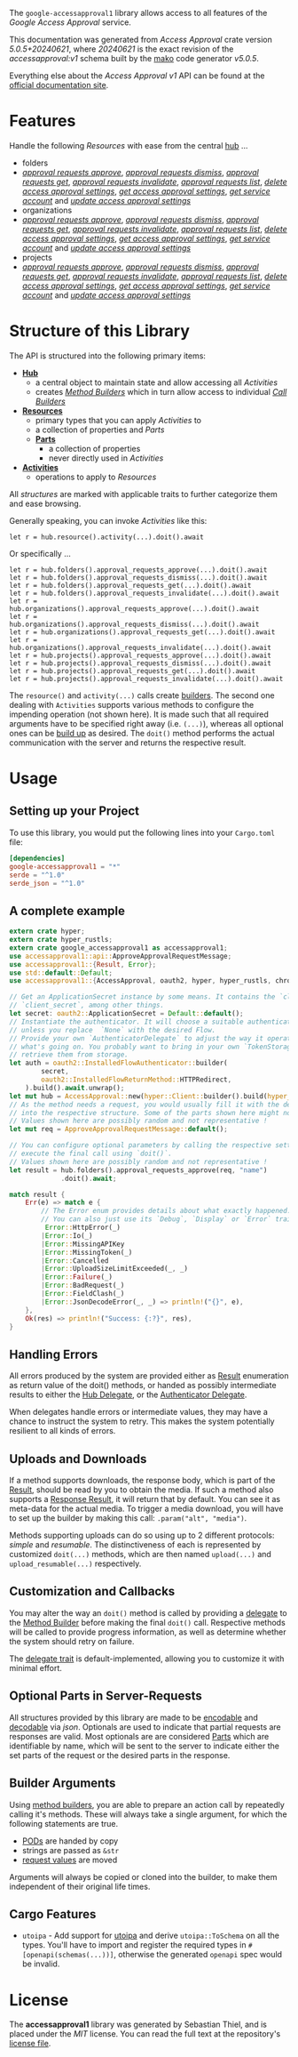 <!---
DO NOT EDIT !
This file was generated automatically from 'src/generator/templates/api/README.md.mako'
DO NOT EDIT !
-->
The `google-accessapproval1` library allows access to all features of the *Google Access Approval* service.

This documentation was generated from *Access Approval* crate version *5.0.5+20240621*, where *20240621* is the exact revision of the *accessapproval:v1* schema built by the [mako](http://www.makotemplates.org/) code generator *v5.0.5*.

Everything else about the *Access Approval* *v1* API can be found at the
[official documentation site](https://cloud.google.com/assured-workloads/access-approval/docs).
# Features

Handle the following *Resources* with ease from the central [hub](https://docs.rs/google-accessapproval1/5.0.5+20240621/google_accessapproval1/AccessApproval) ... 

* folders
 * [*approval requests approve*](https://docs.rs/google-accessapproval1/5.0.5+20240621/google_accessapproval1/api::FolderApprovalRequestApproveCall), [*approval requests dismiss*](https://docs.rs/google-accessapproval1/5.0.5+20240621/google_accessapproval1/api::FolderApprovalRequestDismisCall), [*approval requests get*](https://docs.rs/google-accessapproval1/5.0.5+20240621/google_accessapproval1/api::FolderApprovalRequestGetCall), [*approval requests invalidate*](https://docs.rs/google-accessapproval1/5.0.5+20240621/google_accessapproval1/api::FolderApprovalRequestInvalidateCall), [*approval requests list*](https://docs.rs/google-accessapproval1/5.0.5+20240621/google_accessapproval1/api::FolderApprovalRequestListCall), [*delete access approval settings*](https://docs.rs/google-accessapproval1/5.0.5+20240621/google_accessapproval1/api::FolderDeleteAccessApprovalSettingCall), [*get access approval settings*](https://docs.rs/google-accessapproval1/5.0.5+20240621/google_accessapproval1/api::FolderGetAccessApprovalSettingCall), [*get service account*](https://docs.rs/google-accessapproval1/5.0.5+20240621/google_accessapproval1/api::FolderGetServiceAccountCall) and [*update access approval settings*](https://docs.rs/google-accessapproval1/5.0.5+20240621/google_accessapproval1/api::FolderUpdateAccessApprovalSettingCall)
* organizations
 * [*approval requests approve*](https://docs.rs/google-accessapproval1/5.0.5+20240621/google_accessapproval1/api::OrganizationApprovalRequestApproveCall), [*approval requests dismiss*](https://docs.rs/google-accessapproval1/5.0.5+20240621/google_accessapproval1/api::OrganizationApprovalRequestDismisCall), [*approval requests get*](https://docs.rs/google-accessapproval1/5.0.5+20240621/google_accessapproval1/api::OrganizationApprovalRequestGetCall), [*approval requests invalidate*](https://docs.rs/google-accessapproval1/5.0.5+20240621/google_accessapproval1/api::OrganizationApprovalRequestInvalidateCall), [*approval requests list*](https://docs.rs/google-accessapproval1/5.0.5+20240621/google_accessapproval1/api::OrganizationApprovalRequestListCall), [*delete access approval settings*](https://docs.rs/google-accessapproval1/5.0.5+20240621/google_accessapproval1/api::OrganizationDeleteAccessApprovalSettingCall), [*get access approval settings*](https://docs.rs/google-accessapproval1/5.0.5+20240621/google_accessapproval1/api::OrganizationGetAccessApprovalSettingCall), [*get service account*](https://docs.rs/google-accessapproval1/5.0.5+20240621/google_accessapproval1/api::OrganizationGetServiceAccountCall) and [*update access approval settings*](https://docs.rs/google-accessapproval1/5.0.5+20240621/google_accessapproval1/api::OrganizationUpdateAccessApprovalSettingCall)
* projects
 * [*approval requests approve*](https://docs.rs/google-accessapproval1/5.0.5+20240621/google_accessapproval1/api::ProjectApprovalRequestApproveCall), [*approval requests dismiss*](https://docs.rs/google-accessapproval1/5.0.5+20240621/google_accessapproval1/api::ProjectApprovalRequestDismisCall), [*approval requests get*](https://docs.rs/google-accessapproval1/5.0.5+20240621/google_accessapproval1/api::ProjectApprovalRequestGetCall), [*approval requests invalidate*](https://docs.rs/google-accessapproval1/5.0.5+20240621/google_accessapproval1/api::ProjectApprovalRequestInvalidateCall), [*approval requests list*](https://docs.rs/google-accessapproval1/5.0.5+20240621/google_accessapproval1/api::ProjectApprovalRequestListCall), [*delete access approval settings*](https://docs.rs/google-accessapproval1/5.0.5+20240621/google_accessapproval1/api::ProjectDeleteAccessApprovalSettingCall), [*get access approval settings*](https://docs.rs/google-accessapproval1/5.0.5+20240621/google_accessapproval1/api::ProjectGetAccessApprovalSettingCall), [*get service account*](https://docs.rs/google-accessapproval1/5.0.5+20240621/google_accessapproval1/api::ProjectGetServiceAccountCall) and [*update access approval settings*](https://docs.rs/google-accessapproval1/5.0.5+20240621/google_accessapproval1/api::ProjectUpdateAccessApprovalSettingCall)




# Structure of this Library

The API is structured into the following primary items:

* **[Hub](https://docs.rs/google-accessapproval1/5.0.5+20240621/google_accessapproval1/AccessApproval)**
    * a central object to maintain state and allow accessing all *Activities*
    * creates [*Method Builders*](https://docs.rs/google-accessapproval1/5.0.5+20240621/google_accessapproval1/client::MethodsBuilder) which in turn
      allow access to individual [*Call Builders*](https://docs.rs/google-accessapproval1/5.0.5+20240621/google_accessapproval1/client::CallBuilder)
* **[Resources](https://docs.rs/google-accessapproval1/5.0.5+20240621/google_accessapproval1/client::Resource)**
    * primary types that you can apply *Activities* to
    * a collection of properties and *Parts*
    * **[Parts](https://docs.rs/google-accessapproval1/5.0.5+20240621/google_accessapproval1/client::Part)**
        * a collection of properties
        * never directly used in *Activities*
* **[Activities](https://docs.rs/google-accessapproval1/5.0.5+20240621/google_accessapproval1/client::CallBuilder)**
    * operations to apply to *Resources*

All *structures* are marked with applicable traits to further categorize them and ease browsing.

Generally speaking, you can invoke *Activities* like this:

```Rust,ignore
let r = hub.resource().activity(...).doit().await
```

Or specifically ...

```ignore
let r = hub.folders().approval_requests_approve(...).doit().await
let r = hub.folders().approval_requests_dismiss(...).doit().await
let r = hub.folders().approval_requests_get(...).doit().await
let r = hub.folders().approval_requests_invalidate(...).doit().await
let r = hub.organizations().approval_requests_approve(...).doit().await
let r = hub.organizations().approval_requests_dismiss(...).doit().await
let r = hub.organizations().approval_requests_get(...).doit().await
let r = hub.organizations().approval_requests_invalidate(...).doit().await
let r = hub.projects().approval_requests_approve(...).doit().await
let r = hub.projects().approval_requests_dismiss(...).doit().await
let r = hub.projects().approval_requests_get(...).doit().await
let r = hub.projects().approval_requests_invalidate(...).doit().await
```

The `resource()` and `activity(...)` calls create [builders][builder-pattern]. The second one dealing with `Activities` 
supports various methods to configure the impending operation (not shown here). It is made such that all required arguments have to be 
specified right away (i.e. `(...)`), whereas all optional ones can be [build up][builder-pattern] as desired.
The `doit()` method performs the actual communication with the server and returns the respective result.

# Usage

## Setting up your Project

To use this library, you would put the following lines into your `Cargo.toml` file:

```toml
[dependencies]
google-accessapproval1 = "*"
serde = "^1.0"
serde_json = "^1.0"
```

## A complete example

```Rust
extern crate hyper;
extern crate hyper_rustls;
extern crate google_accessapproval1 as accessapproval1;
use accessapproval1::api::ApproveApprovalRequestMessage;
use accessapproval1::{Result, Error};
use std::default::Default;
use accessapproval1::{AccessApproval, oauth2, hyper, hyper_rustls, chrono, FieldMask};

// Get an ApplicationSecret instance by some means. It contains the `client_id` and 
// `client_secret`, among other things.
let secret: oauth2::ApplicationSecret = Default::default();
// Instantiate the authenticator. It will choose a suitable authentication flow for you, 
// unless you replace  `None` with the desired Flow.
// Provide your own `AuthenticatorDelegate` to adjust the way it operates and get feedback about 
// what's going on. You probably want to bring in your own `TokenStorage` to persist tokens and
// retrieve them from storage.
let auth = oauth2::InstalledFlowAuthenticator::builder(
        secret,
        oauth2::InstalledFlowReturnMethod::HTTPRedirect,
    ).build().await.unwrap();
let mut hub = AccessApproval::new(hyper::Client::builder().build(hyper_rustls::HttpsConnectorBuilder::new().with_native_roots().unwrap().https_or_http().enable_http1().build()), auth);
// As the method needs a request, you would usually fill it with the desired information
// into the respective structure. Some of the parts shown here might not be applicable !
// Values shown here are possibly random and not representative !
let mut req = ApproveApprovalRequestMessage::default();

// You can configure optional parameters by calling the respective setters at will, and
// execute the final call using `doit()`.
// Values shown here are possibly random and not representative !
let result = hub.folders().approval_requests_approve(req, "name")
             .doit().await;

match result {
    Err(e) => match e {
        // The Error enum provides details about what exactly happened.
        // You can also just use its `Debug`, `Display` or `Error` traits
         Error::HttpError(_)
        |Error::Io(_)
        |Error::MissingAPIKey
        |Error::MissingToken(_)
        |Error::Cancelled
        |Error::UploadSizeLimitExceeded(_, _)
        |Error::Failure(_)
        |Error::BadRequest(_)
        |Error::FieldClash(_)
        |Error::JsonDecodeError(_, _) => println!("{}", e),
    },
    Ok(res) => println!("Success: {:?}", res),
}

```
## Handling Errors

All errors produced by the system are provided either as [Result](https://docs.rs/google-accessapproval1/5.0.5+20240621/google_accessapproval1/client::Result) enumeration as return value of
the doit() methods, or handed as possibly intermediate results to either the 
[Hub Delegate](https://docs.rs/google-accessapproval1/5.0.5+20240621/google_accessapproval1/client::Delegate), or the [Authenticator Delegate](https://docs.rs/yup-oauth2/*/yup_oauth2/trait.AuthenticatorDelegate.html).

When delegates handle errors or intermediate values, they may have a chance to instruct the system to retry. This 
makes the system potentially resilient to all kinds of errors.

## Uploads and Downloads
If a method supports downloads, the response body, which is part of the [Result](https://docs.rs/google-accessapproval1/5.0.5+20240621/google_accessapproval1/client::Result), should be
read by you to obtain the media.
If such a method also supports a [Response Result](https://docs.rs/google-accessapproval1/5.0.5+20240621/google_accessapproval1/client::ResponseResult), it will return that by default.
You can see it as meta-data for the actual media. To trigger a media download, you will have to set up the builder by making
this call: `.param("alt", "media")`.

Methods supporting uploads can do so using up to 2 different protocols: 
*simple* and *resumable*. The distinctiveness of each is represented by customized 
`doit(...)` methods, which are then named `upload(...)` and `upload_resumable(...)` respectively.

## Customization and Callbacks

You may alter the way an `doit()` method is called by providing a [delegate](https://docs.rs/google-accessapproval1/5.0.5+20240621/google_accessapproval1/client::Delegate) to the 
[Method Builder](https://docs.rs/google-accessapproval1/5.0.5+20240621/google_accessapproval1/client::CallBuilder) before making the final `doit()` call. 
Respective methods will be called to provide progress information, as well as determine whether the system should 
retry on failure.

The [delegate trait](https://docs.rs/google-accessapproval1/5.0.5+20240621/google_accessapproval1/client::Delegate) is default-implemented, allowing you to customize it with minimal effort.

## Optional Parts in Server-Requests

All structures provided by this library are made to be [encodable](https://docs.rs/google-accessapproval1/5.0.5+20240621/google_accessapproval1/client::RequestValue) and 
[decodable](https://docs.rs/google-accessapproval1/5.0.5+20240621/google_accessapproval1/client::ResponseResult) via *json*. Optionals are used to indicate that partial requests are responses 
are valid.
Most optionals are are considered [Parts](https://docs.rs/google-accessapproval1/5.0.5+20240621/google_accessapproval1/client::Part) which are identifiable by name, which will be sent to 
the server to indicate either the set parts of the request or the desired parts in the response.

## Builder Arguments

Using [method builders](https://docs.rs/google-accessapproval1/5.0.5+20240621/google_accessapproval1/client::CallBuilder), you are able to prepare an action call by repeatedly calling it's methods.
These will always take a single argument, for which the following statements are true.

* [PODs][wiki-pod] are handed by copy
* strings are passed as `&str`
* [request values](https://docs.rs/google-accessapproval1/5.0.5+20240621/google_accessapproval1/client::RequestValue) are moved

Arguments will always be copied or cloned into the builder, to make them independent of their original life times.

[wiki-pod]: http://en.wikipedia.org/wiki/Plain_old_data_structure
[builder-pattern]: http://en.wikipedia.org/wiki/Builder_pattern
[google-go-api]: https://github.com/google/google-api-go-client

## Cargo Features

* `utoipa` - Add support for [utoipa](https://crates.io/crates/utoipa) and derive `utoipa::ToSchema` on all
the types. You'll have to import and register the required types in `#[openapi(schemas(...))]`, otherwise the
generated `openapi` spec would be invalid.


# License
The **accessapproval1** library was generated by Sebastian Thiel, and is placed 
under the *MIT* license.
You can read the full text at the repository's [license file][repo-license].

[repo-license]: https://github.com/Byron/google-apis-rsblob/main/LICENSE.md

